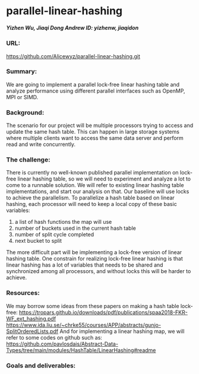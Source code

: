 # parallel-linear-hashing
##### Yizhen Wu, Jiaqi Dong     Andrew ID: yizhenw, jiaqidon

### URL: 
https://github.com/Alicewyz/parallel-linear-hashing.git

### Summary: 
We are going to implement a parallel lock-free linear hashing table and analyze performance using different parallel interfaces such as OpenMP, MPI or SIMD.

### Background:
The scenario for our project will be multiple processors trying to access and update the same hash table. This can happen in large storage systems where multiple clients want to access the same data server and perform read and write concurrently.

### The challenge:
There is currently no well-known published parallel implementation on lock-free linear hashing table, so we will need to experiment and analyze a lot to come to a runnable solution. We will refer to existing linear hashing table implementations, and start our analysis on that. Our baseline will use locks to achieve the parallelism. 
To parallelize a hash table based on linear hashing, each processor will need to keep a local copy of these basic variables:
  1. a list of hash functions the map will use
  2. number of buckets used in the current hash table
  3. number of split cycle completed
  4. next bucket to split
  
The more difficult part will be implementing a lock-free version of linear hashing table. One constrain for realizing lock-free linear hashing is that linear hashing has a lot of variables that needs to be shared and synchronized among all processors, and without locks this will be harder to achieve.

### Resources:
We may borrow some ideas from these papers on making a hash table lock-free:
https://tropars.github.io/downloads/pdf/publications/spaa2018-FKR-WF_ext_hashing.pdf
https://www.ida.liu.se/~chrke55/courses/APP/abstracts/gunjo-SplitOrderedLists.pdf
And for implementing a linear hashing map, we will refer to some codes on github such as:
https://github.com/pavlosdais/Abstract-Data-Types/tree/main/modules/HashTable/LinearHashing#readme

### Goals and deliverables:

